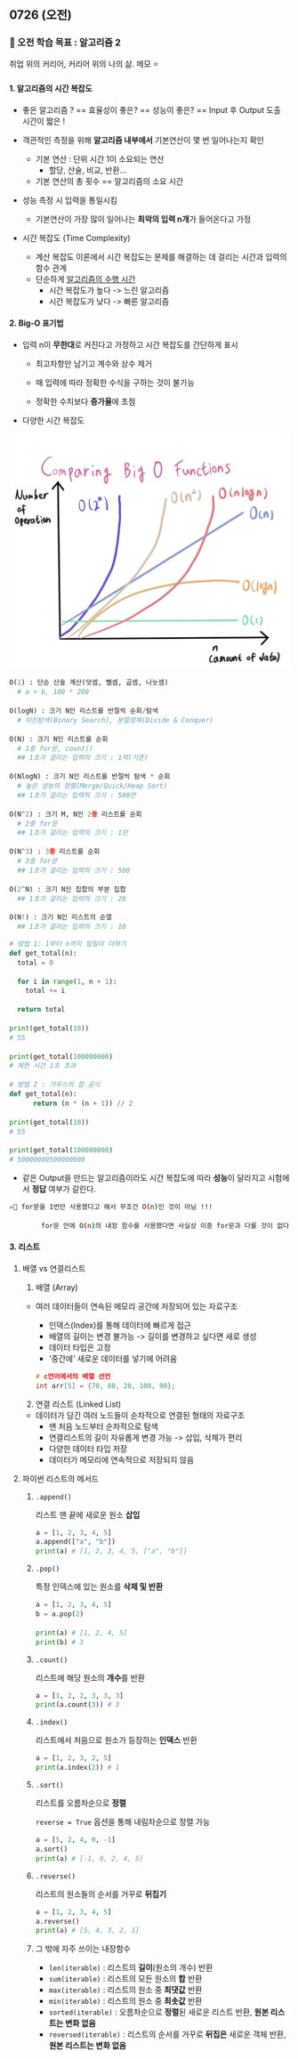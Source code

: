 ## 0726 (오전)

### 🎯 오전 학습 목표 : 알고리즘 2

취업 위의 커리어, 커리어 위의 나의 삶. 메모 ⭐️



#### 1. 알고리즘의 시간 복잡도

- 좋은 알고리즘 ? == 효율성이 좋은? == 성능이 좋은? == Input 후 Output 도출 시간이 짧은 !
- 객관적인 측정을 위해 **알고리즘 내부에서** 기본연산이 몇 번 일어나는지 확인
  - 기본 연산 : 단위 시간 1이 소요되는 연산
    - 할당, 산술, 비교, 반환...
  - 기본 연산의 총 횟수 == 알고리즘의 소요 시간
- 성능 측정 시 입력을 통일시킴
  - 기본연산이 가장 많이 일어나는 **최악의 입력 n개**가 들어온다고 가정

- 시간 복잡도 (Time Complexity)
  - 계산 복잡도 이론에서 시간 복잡도는 문제를 해결하는 데 걸리는 시간과 입력의 함수 관계
  - 단순하게 <u>알고리즘의 수행 시간</u>
    - 시간 복잡도가 높다 -> 느린 알고리즘
    - 시간 복잡도가 낮다 -> 빠른 알고리즘



#### 2. Big-O 표기법

- 입력 n이 **무한대**로 커진다고 가정하고 시간 복잡도를 간단하게 표시

  - 최고차항만 남기고 계수와 상수 제거

  - 매 입력에 따라 정확한 수식을 구하는 것이 불가능
  - 정확한 수치보다 **증가율**에 초점

- 다양한 시간 복잡도

![0726](220726.assets/0726.jpeg)

```python
O(1) : 단순 산술 계산(덧셈, 뺄셈, 곱셈, 나눗셈)
  # a + b, 100 * 200
  
O(logN) : 크기 N인 리스트를 반절씩 순회/탐색
  # 이진탐색(Binary Search), 분할정복(Divide & Conquer)

O(N) : 크기 N인 리스트를 순회
  # 1중 for문, count()
  ## 1초가 걸리는 입력의 크기 : 1억(기준)
  
O(NlogN) : 크기 N인 리스트를 반절씩 탐색 * 순회
  # 높은 성능의 정렬(Merge/Quick/Heap Sort)
  ## 1초가 걸리는 입력의 크기 : 500만
  
O(N^2) : 크기 M, N인 2중 리스트를 순회
  # 2중 for문
  ## 1초가 걸리는 입력의 크기 : 1만
  
O(N^3) : 3중 리스트를 순회
  # 3중 for문
  ## 1초가 걸리는 입력의 크기 : 500
  
O(2^N) : 크기 N인 집합의 부분 집합
  ## 1초가 걸리는 입력의 크기 : 20
  
O(N!) : 크기 N인 리스트의 순열
  ## 1초가 걸리는 입력의 크기 : 10
```

```python
# 방법 1: 1부터 n까지 일일이 더하기
def get_total(n):
  total = 0
  
  for i in range(1, n + 1):
    total += i
    
  return total

print(get_total(10))
# 55

print(get_total(100000000)
# 제한 시간 1초 초과
      
# 방법 2 : 가우스의 합 공식
def get_total(n):
      return (n * (n + 1)) // 2
      
print(get_total(10))
# 55

print(get_total(100000000)
# 50000000500000000
```

- 같은 Output을 만드는 알고리즘이라도 시간 복잡도에 따라 **성능**이 달라지고 시험에서 **정답** 여부가 갈린다.

```bash
✍🏻 for문을 1번만 사용했다고 해서 무조건 O(n)인 것이 아님 !!!

		for문 안에 O(n)의 내장 함수를 사용했다면 사실상 이중 for문과 다를 것이 없다.
```



#### 3. 리스트

1. 배열 vs 연결리스트

   1. 배열 (Array)

   - 여러 데이터들이 연속된 메모리 공간에 저장되어 있는 자료구조

     - 인덱스(Index)를 통해 데이터에 빠르게 접근
     - 배열의 길이는 변경 불가능 -> 길이를 변경하고 싶다면 새로 생성
     - 데이터 타입은 고정
     - '중간에' 새로운 데이터를 넣기에 어려움

     

     ```c
     # c언어에서의 배열 선언
     int arr[5] = {70, 80, 20, 100, 90};
     ```

   

   2. 연결 리스트 (Linked List)

   - 데이터가 담긴 여러 노드들이 순차적으로 연결된 형태의 자료구조
     - 맨 처음 노드부터 순차적으로 탐색
     - 연결리스트의 길이 자유롭게 변경 가능 -> 삽입, 삭제가 편리
     - 다양한 데이터 타입 저장
     - 데이터가 메모리에 연속적으로 저장되지 않음



2. 파이썬 리스트의 메서드

   1. `.append()`

      리스트 맨 끝에 새로운 원소 **삽입**

      ```python
      a = [1, 2, 3, 4, 5]
      a.append(["a", "b"])
      print(a) # [1, 2, 3, 4, 5, ["a", "b"]]
      ```

   2. `.pop()`

      특정 인덱스에 있는 원소를 **삭제 및 반환**

      ```python
      a = [1, 2, 3, 4, 5]
      b = a.pop(2)
      
      print(a) # [1, 2, 4, 5]
      print(b) # 3
      ```

   3. `.count()`

      리스트에 해당 원소의 **개수**를 반환

      ```python
      a = [1, 2, 2, 3, 3, 3]
      print(a.count(3)) # 3
      ```

   4. `.index()`

      리스트에서 처음으로 원소가 등장하는 **인덱스** 반환

      ```python
      a = [1, 2, 3, 2, 5]
      print(a.index(2)) # 1
      ```

   5. `.sort()`

      리스트를 오름차순으로 **정렬**

      `reverse = True` 옵션을 통해 내림차순으로 정렬 가능

      ```python
      a = [5, 2, 4, 0, -1]
      a.sort()
      print(a) # [-1, 0, 2, 4, 5]
      ```

   6. `.reverse()`

      리스트의 원소들의 순서를 거꾸로 **뒤집기**

      ```python
      a = [1, 2, 3, 4, 5]
      a.reverse()
      print(a) # [5, 4, 3, 2, 1]
      ```

   7. 그 밖에 자주 쓰이는 내장함수

      - `len(iterable)` : 리스트의 **길이**(원소의 개수) 반환 
      - `sum(iterable)` : 리스트의 모든 원소의 **합** 반환
      - `max(iterable)` : 리스트의 원소 중 **최댓값** 반환
      - `min(iterable)` : 리스트의 원소 중 **최솟값** 반환
      - `sorted(iterable)` : 오름차순으로 **정렬**된 새로운 리스트 반환, **원본 리스트는 변화 없음**
      - `reversed(iterable)` : 리스트의 순서를 거꾸로 **뒤집은** 새로운 객체 반환, **원본 리스트는 변화 없음**
